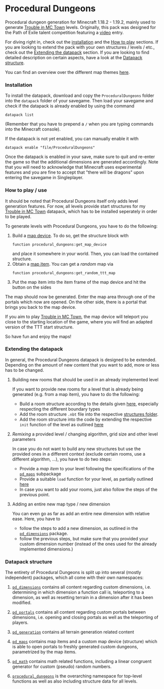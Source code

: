 # Procedural Dungeons

Procedural dungeon generation for Minecraft 1.18.2 - 1.19.2, mainly used to generate [Trouble in MC Town](https://github.com/janattig/Trouble-In-MC-Town) levels. Originally, this pack was designed for the Path of Exile talent competition featuring a [video](https://www.youtube.com/watch?v=Q7MZA2epbMU) entry.

For diving right in, check out the [installation](#installation) and the [How to play](#How-to-play--use) sections. If you are looking to extend the pack with your own structures / levels / etc., check out the [Extending the datapack](#extending-the-datapack) section. If you are looking to find detailed description on certain aspects, have a look at the [Datapack structure](#datapack-structure).

You can find an overview over the different map themes [here](ProceduralDungeons/data/procedural_dungeons#showcase-map-themes).





### Installation

To install the datapack, download and copy the `ProceduralDungeons` folder into the `datapack` folder of your savegame. Then load your savegame and check if the datapack is already enabled by using the command
```mcfunction
datapack list
```
(Remember that you have to prepend a `/` when you are typing commands into the Minecraft console).

If the datapack is not yet enabled, you can manually enable it with
```mcfunction
datapack enable "file/ProceduralDungeons"
```
Once the datapack is enabled in your save, make sure to quit and re-enter the game so that the additional dimensions are generated accordingly. Note that you will need to acknowledge that Minecraft uses experimental features and you are fine to accept that "there will be dragons" upon entering the savegame in Singleplayer.





### How to play / use

It should be noted that Procedural Dungeons itself only adds level generation features. For now, all levels provide start structures for my [Trouble in MC Town](https://github.com/janattig/Trouble-In-MC-Town) datapack, which has to be installed seperately in order to be played.

To generate levels with Procedural Dungeons, you have to do the following:
  1. Build a [map device](ProceduralDungeons/data/pd_maps#map-device). To do so, get the structure block with
      ```mcfunction
      function procedural_dungeons:get_map_device
      ```
      and place it somewhere in your world. Then, you can load the contained structure.
  2. Obtain a [map item](ProceduralDungeons/data/pd_maps#maps). You can get a *random* map via
      ```mcfunction
      function procedural_dungeons:get_random_ttt_map
      ```
  3. Put the map item into the item frame of the map device and hit the button on the sides

The map should now be generated. Enter the map area through one of the portals which now are opened. On the other side, there is a portal that brings you back to the map device.

If you aim to play [Trouble in MC Town](https://github.com/janattig/Trouble-In-MC-Town), the map device will teleport you close to the starting location of the game, where you will find an adapted version of the TTT start structure.

So have fun and enjoy the maps!




### Extending the datapack

In general, the Procedural Dungeons datapack is designed to be extended. Depending on the amount of new content that you want to add, more or less has to be changed.

1. Building new rooms that should be used in an already implemented level

    If you want to provide new rooms for a level that is already being generated (e.g. from a map item), you have to do the following:
    - Build a room structure according to the details given [here](ProceduralDungeons/data/pd_generation#rooms-and-structure-data), especially respecting the different boundary types
    - Add the room structure `.nbt` file into the respective [structures folder](ProceduralDungeons/data/procedural_dungeons/structures).
    - Add the room structure into the code by extending the respective `init` function of the level as outlined [here](ProceduralDungeons/data/pd_generation#adding-new-rooms-to-an-existing-level)

2. *Remixing* a provided level / changing algorithm, grid size and other level parameters

    In case you do not want to build any new structures but use the provided ones in a different context (exclude certain rooms, use a different algorithm, ...), you have to do two steps:
    - Provide a *map item* to your level following the specifications of the [`pd_maps`](ProceduralDungeons/data/pd_maps#adding-custom-maps) subpackage
    - Provide a suitable `load` function for your level, as partially outlined [here](ProceduralDungeons/data/pd_generation#adding-an-entire-new-level)
    - In case you want to add your rooms, just also follow the steps of the previous point.

3. Adding an entire new map type / new dimension

    You can even go as far as add an entire new dimension with relative ease. Here, you have to
    - follow the steps to add a new dimension, as outlined in the [`pd_dimensions`](ProceduralDungeons/data/pd_dimensions#adding-new-dimensions) package.
    - follow the previous steps, but make sure that you provided your custom dimension number (instead of the ones used for the already implemented dimensions.)





### Datapack structure

The entirety of Procedural Dungeons is split up into several (mostly independent) packages, which all come with their own namespaces:

1. [`pd_dimensions`](ProceduralDungeons/data/pd_dimensions) contains all content regarding custom dimensions, i.e. determining in which dimension a function call is, teleporting to a dimension, as well as resetting terrain in a dimension after it has been modified.

2. [`pd_portals`](ProceduralDungeons/data/pd_portals) contains all content regarding custom portals between dimensions, i.e. opening and closing portals as well as the teleporting of players.

3. [`pd_generation`](ProceduralDungeons/data/pd_generation) contains all terrain generation related content

4. [`pd_maps`](ProceduralDungeons/data/pd_maps) contains map items and a custom map device (structure) which is able to open portals to freshly generated custom dungeons, parametrized by the map items.

5. [`pd_math`](ProceduralDungeons/data/pd_math) contains math related functions, including a linear congruent generator for custom (pseudo) random numbers.

6. [`procedural_dungeons`](ProceduralDungeons/data/procedural_dungeons) is the overarching namespace for top-level functions as well as also including structure data for all levels.
